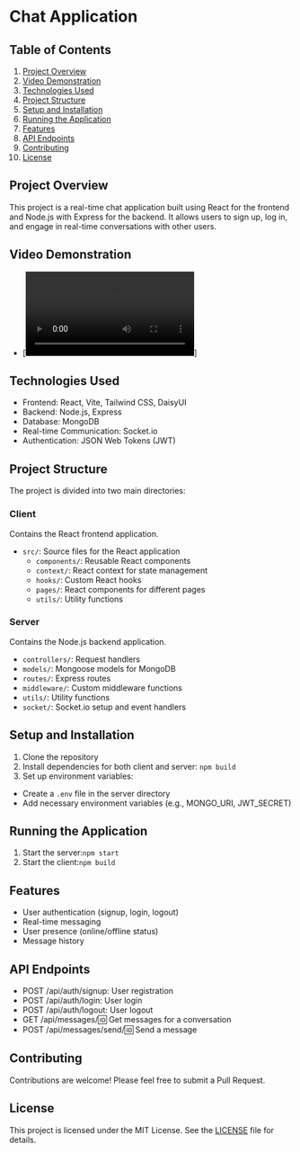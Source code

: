 # Chat Application

## Table of Contents

1. [Project Overview](#project-overview)
2. [Video Demonstration](#video-demonstration)
2. [Technologies Used](#technologies-used)
3. [Project Structure](#project-structure)
4. [Setup and Installation](#setup-and-installation)
5. [Running the Application](#running-the-application)
6. [Features](#features)
7. [API Endpoints](#api-endpoints)
8. [Contributing](#contributing)
9. [License](#license)

## Project Overview

This project is a real-time chat application built using React for the frontend and Node.js with Express for the backend. It allows users to sign up, log in, and engage in real-time conversations with other users.

## Video Demonstration  

- [![Video](./Client/src/assets/videos/ShowingApp.mp4)]

## Technologies Used

- Frontend: React, Vite, Tailwind CSS, DaisyUI
- Backend: Node.js, Express
- Database: MongoDB
- Real-time Communication: Socket.io
- Authentication: JSON Web Tokens (JWT)

## Project Structure

The project is divided into two main directories:

### Client

Contains the React frontend application.
- `src/`: Source files for the React application
  - `components/`: Reusable React components
  - `context/`: React context for state management
  - `hooks/`: Custom React hooks
  - `pages/`: React components for different pages
  - `utils/`: Utility functions

### Server

Contains the Node.js backend application.
- `controllers/`: Request handlers
- `models/`: Mongoose models for MongoDB
- `routes/`: Express routes
- `middleware/`: Custom middleware functions
- `utils/`: Utility functions
- `socket/`: Socket.io setup and event handlers

## Setup and Installation

1. Clone the repository
2. Install dependencies for both client and server: `npm build`
3. Set up environment variables:
- Create a `.env` file in the server directory
- Add necessary environment variables (e.g., MONGO_URI, JWT_SECRET)

## Running the Application

1. Start the server:`npm start`
2. Start the client:`npm build`

## Features

- User authentication (signup, login, logout)
- Real-time messaging
- User presence (online/offline status)
- Message history

## API Endpoints

- POST /api/auth/signup: User registration
- POST /api/auth/login: User login
- POST /api/auth/logout: User logout
- GET /api/messages/:id: Get messages for a conversation
- POST /api/messages/send/:id: Send a message

## Contributing

Contributions are welcome! Please feel free to submit a Pull Request.


## License

This project is licensed under the MIT License. See the [LICENSE](LICENSE) file for details.